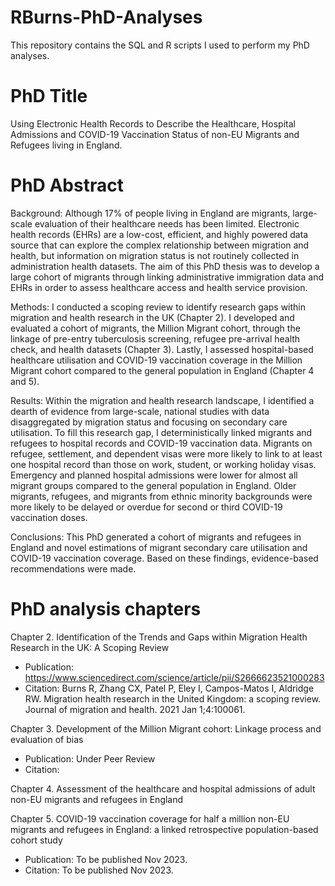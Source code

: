 # RBurns-PhD-Analyses
This repository contains the SQL and R scripts I used to perform my PhD analyses.

# PhD Title
Using Electronic Health Records to Describe the Healthcare, Hospital Admissions and COVID-19 Vaccination Status of non-EU Migrants and Refugees living in England.

# PhD Abstract

Background: Although 17% of people living in England are migrants, large-scale evaluation of their healthcare needs has been limited. Electronic health records (EHRs) are a low-cost, efficient, and highly powered data source that can explore the complex relationship between migration and health, but information on migration status is not routinely collected in administration health datasets. The aim of this PhD thesis was to develop a large cohort of migrants through linking administrative immigration data and EHRs in order to assess healthcare access and health service provision.

Methods: I conducted a scoping review to identify research gaps within migration and health research in the UK (Chapter 2). I developed and evaluated a cohort of migrants, the Million Migrant cohort, through the linkage of pre-entry tuberculosis screening, refugee pre-arrival health check, and health datasets (Chapter 3). Lastly, I assessed hospital-based healthcare utilisation and COVID-19 vaccination coverage in the Million Migrant cohort compared to the general population in England (Chapter 4 and 5).

Results: Within the migration and health research landscape, I identified a dearth of evidence from large-scale, national studies with data disaggregated by migration status and focusing on secondary care utilisation. To fill this research gap, I deterministically linked migrants and refugees to hospital records and COVID-19 vaccination data. Migrants on refugee, settlement, and dependent visas were more likely to link to at least one hospital record than those on work, student, or working holiday visas. Emergency and planned hospital admissions were lower for almost all migrant groups compared to the general population in England. Older migrants, refugees, and migrants from ethnic minority backgrounds were more likely to be delayed or overdue for second or third COVID-19 vaccination doses.

Conclusions: This PhD generated a cohort of migrants and refugees in England and novel estimations of migrant secondary care utilisation and COVID-19 vaccination coverage. Based on these findings, evidence-based recommendations were made.

# PhD analysis chapters

Chapter 2. Identification of the Trends and Gaps within Migration Health Research in the UK: A Scoping Review

- Publication: https://www.sciencedirect.com/science/article/pii/S2666623521000283
- Citation: Burns R, Zhang CX, Patel P, Eley I, Campos-Matos I, Aldridge RW. Migration health research in the United Kingdom: a scoping review. Journal of migration and health. 2021 Jan 1;4:100061.

Chapter 3. Development of the Million Migrant cohort: Linkage process and evaluation of bias

- Publication: Under Peer Review
- Citation:

Chapter 4. Assessment of the healthcare and hospital admissions of adult non-EU migrants and refugees in England

Chapter 5. COVID-19 vaccination coverage for half a million non-EU migrants and refugees in England: a linked retrospective population-based cohort study

- Publication: To be published Nov 2023.
- Citation: To be published Nov 2023.






